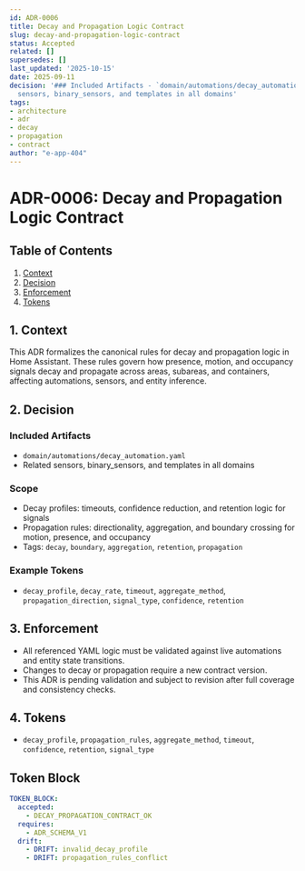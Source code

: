 ```yaml
---
id: ADR-0006
title: Decay and Propagation Logic Contract
slug: decay-and-propagation-logic-contract
status: Accepted
related: []
supersedes: []
last_updated: '2025-10-15'
date: 2025-09-11
decision: '### Included Artifacts - `domain/automations/decay_automation.yaml` - Related
  sensors, binary_sensors, and templates in all domains'
tags:
- architecture
- adr
- decay
- propagation
- contract
author: "e-app-404"
---
```


# ADR-0006: Decay and Propagation Logic Contract

## Table of Contents
1. [Context](#1-context)
2. [Decision](#2-decision)
3. [Enforcement](#3-enforcement)
4. [Tokens](#4-tokens)

## 1. Context

This ADR formalizes the canonical rules for decay and propagation logic in Home Assistant. These rules govern how presence, motion, and occupancy signals decay and propagate across areas, subareas, and containers, affecting automations, sensors, and entity inference.

## 2. Decision

### Included Artifacts

- `domain/automations/decay_automation.yaml`
- Related sensors, binary_sensors, and templates in all domains

### Scope

- Decay profiles: timeouts, confidence reduction, and retention logic for signals
- Propagation rules: directionality, aggregation, and boundary crossing for motion, presence, and occupancy
- Tags: `decay`, `boundary`, `aggregation`, `retention`, `propagation`

### Example Tokens

- `decay_profile`, `decay_rate`, `timeout`, `aggregate_method`, `propagation_direction`, `signal_type`, `confidence`, `retention`

## 3. Enforcement

- All referenced YAML logic must be validated against live automations and entity state transitions.
- Changes to decay or propagation require a new contract version.
- This ADR is pending validation and subject to revision after full coverage and consistency checks.

## 4. Tokens

- `decay_profile`, `propagation_rules`, `aggregate_method`, `timeout`, `confidence`, `retention`, `signal_type`

## Token Block

```yaml
TOKEN_BLOCK:
  accepted:
    - DECAY_PROPAGATION_CONTRACT_OK
  requires:
    - ADR_SCHEMA_V1
  drift:
    - DRIFT: invalid_decay_profile
    - DRIFT: propagation_rules_conflict
```
